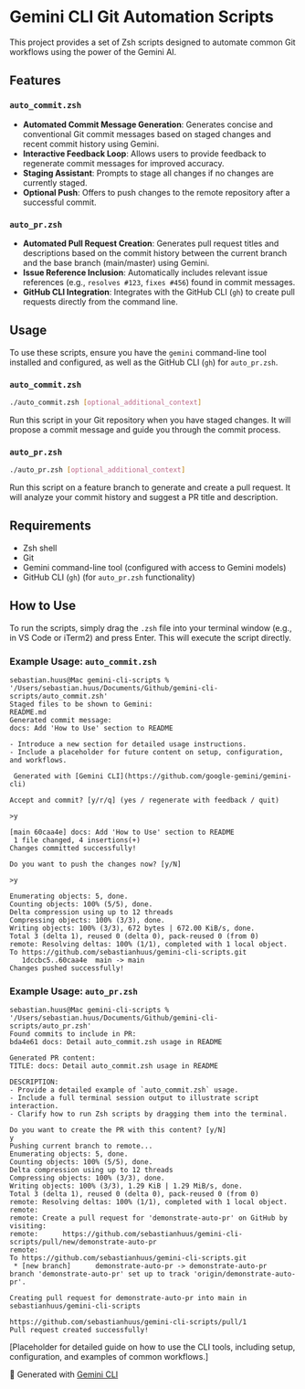# Gemini CLI Git Automation Scripts

This project provides a set of Zsh scripts designed to automate common Git workflows using the power of the Gemini AI.

## Features

### `auto_commit.zsh`
- **Automated Commit Message Generation**: Generates concise and conventional Git commit messages based on staged changes and recent commit history using Gemini.
- **Interactive Feedback Loop**: Allows users to provide feedback to regenerate commit messages for improved accuracy.
- **Staging Assistant**: Prompts to stage all changes if no changes are currently staged.
- **Optional Push**: Offers to push changes to the remote repository after a successful commit.

### `auto_pr.zsh`
- **Automated Pull Request Creation**: Generates pull request titles and descriptions based on the commit history between the current branch and the base branch (main/master) using Gemini.
- **Issue Reference Inclusion**: Automatically includes relevant issue references (e.g., `resolves #123`, `fixes #456`) found in commit messages.
- **GitHub CLI Integration**: Integrates with the GitHub CLI (`gh`) to create pull requests directly from the command line.

## Usage

To use these scripts, ensure you have the `gemini` command-line tool installed and configured, as well as the GitHub CLI (`gh`) for `auto_pr.zsh`.

### `auto_commit.zsh`
```bash
./auto_commit.zsh [optional_additional_context]
```
Run this script in your Git repository when you have staged changes. It will propose a commit message and guide you through the commit process.

### `auto_pr.zsh`
```bash
./auto_pr.zsh [optional_additional_context]
```
Run this script on a feature branch to generate and create a pull request. It will analyze your commit history and suggest a PR title and description.

## Requirements
- Zsh shell
- Git
- Gemini command-line tool (configured with access to Gemini models)
- GitHub CLI (`gh`) (for `auto_pr.zsh` functionality)

## How to Use

To run the scripts, simply drag the `.zsh` file into your terminal window (e.g., in VS Code or iTerm2) and press Enter. This will execute the script directly.

### Example Usage: `auto_commit.zsh`

```
sebastian.huus@Mac gemini-cli-scripts % '/Users/sebastian.huus/Documents/Github/gemini-cli-scripts/auto_commit.zsh'
Staged files to be shown to Gemini:
README.md
Generated commit message:
docs: Add 'How to Use' section to README

- Introduce a new section for detailed usage instructions.
- Include a placeholder for future content on setup, configuration, and workflows.

 Generated with [Gemini CLI](https://github.com/google-gemini/gemini-cli)

Accept and commit? [y/r/q] (yes / regenerate with feedback / quit)

>y

[main 60caa4e] docs: Add 'How to Use' section to README
 1 file changed, 4 insertions(+)
Changes committed successfully!

Do you want to push the changes now? [y/N]

>y

Enumerating objects: 5, done.
Counting objects: 100% (5/5), done.
Delta compression using up to 12 threads
Compressing objects: 100% (3/3), done.
Writing objects: 100% (3/3), 672 bytes | 672.00 KiB/s, done.
Total 3 (delta 1), reused 0 (delta 0), pack-reused 0 (from 0)
remote: Resolving deltas: 100% (1/1), completed with 1 local object.
To https://github.com/sebastianhuus/gemini-cli-scripts.git
   1dccbc5..60caa4e  main -> main
Changes pushed successfully!
```

### Example Usage: `auto_pr.zsh`

```
sebastian.huus@Mac gemini-cli-scripts % '/Users/sebastian.huus/Documents/Github/gemini-cli-scripts/auto_pr.zsh'
Found commits to include in PR:
bda4e61 docs: Detail auto_commit.zsh usage in README

Generated PR content:
TITLE: docs: Detail auto_commit.zsh usage in README

DESCRIPTION:
- Provide a detailed example of `auto_commit.zsh` usage.
- Include a full terminal session output to illustrate script interaction.
- Clarify how to run Zsh scripts by dragging them into the terminal.

Do you want to create the PR with this content? [y/N]
y
Pushing current branch to remote...
Enumerating objects: 5, done.
Counting objects: 100% (5/5), done.
Delta compression using up to 12 threads
Compressing objects: 100% (3/3), done.
Writing objects: 100% (3/3), 1.29 KiB | 1.29 MiB/s, done.
Total 3 (delta 1), reused 0 (delta 0), pack-reused 0 (from 0)
remote: Resolving deltas: 100% (1/1), completed with 1 local object.
remote: 
remote: Create a pull request for 'demonstrate-auto-pr' on GitHub by visiting:
remote:      https://github.com/sebastianhuus/gemini-cli-scripts/pull/new/demonstrate-auto-pr
remote: 
To https://github.com/sebastianhuus/gemini-cli-scripts.git
 * [new branch]      demonstrate-auto-pr -> demonstrate-auto-pr
branch 'demonstrate-auto-pr' set up to track 'origin/demonstrate-auto-pr'.

Creating pull request for demonstrate-auto-pr into main in sebastianhuus/gemini-cli-scripts

https://github.com/sebastianhuus/gemini-cli-scripts/pull/1
Pull request created successfully!
```

[Placeholder for detailed guide on how to use the CLI tools, including setup, configuration, and examples of common workflows.]

🤖 Generated with [Gemini CLI](https://github.com/google-gemini/gemini-cli)